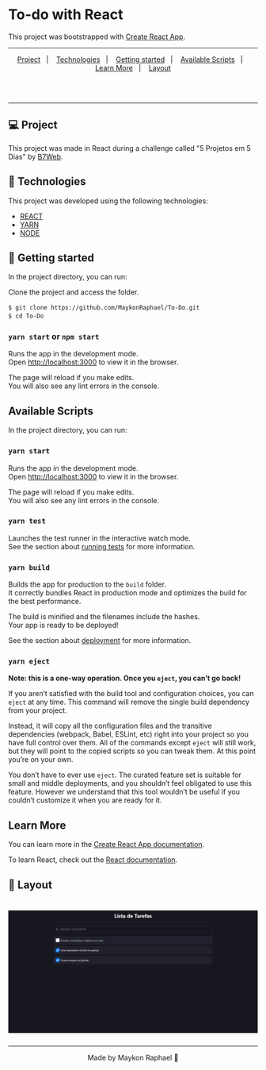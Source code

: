 # To-do with React

This project was bootstrapped with [Create React App](https://github.com/facebook/create-react-app).

---

<p align="center">
  <a href="#Project">Project</a>&nbsp;&nbsp;&nbsp;|&nbsp;&nbsp;&nbsp;
  <a href="#-Technologies">Technologies</a>&nbsp;&nbsp;&nbsp;|&nbsp;&nbsp;&nbsp;
  <a href="#-Getting started">Getting started</a>&nbsp;&nbsp;&nbsp;|&nbsp;&nbsp;&nbsp;
  <a href="#-Available Scripts">Available Scripts</a>&nbsp;&nbsp;&nbsp;|&nbsp;&nbsp;&nbsp;
  <a href="#-Learn More">Learn More</a>&nbsp;&nbsp;&nbsp;|&nbsp;&nbsp;&nbsp;
  <a href="#-Layout">Layout</a>
</p>

<br>

<br>

---

## 💻 Project

This project was made in React during a challenge called "5 Projetos em 5 Dias" by [B7Web](https://b7web.com.br).

## 🧪 Technologies

This project was developed using the following technologies:
 
- [REACT](https://reactjs.org/)
- [YARN](https://yarnpkg.com/)
- [NODE](https://nodejs.org/en/)

## 🚀 Getting started

In the project directory, you can run:

Clone the project and access the folder.

```bash
$ git clone https://github.com/MaykonRaphael/To-Do.git
$ cd To-Do
```

### `yarn start` or `npm start`

Runs the app in the development mode.\
Open [http://localhost:3000](http://localhost:3000) to view it in the browser.

The page will reload if you make edits.\
You will also see any lint errors in the console.

## Available Scripts

In the project directory, you can run:

### `yarn start`

Runs the app in the development mode.\
Open [http://localhost:3000](http://localhost:3000) to view it in the browser.

The page will reload if you make edits.\
You will also see any lint errors in the console.

### `yarn test`

Launches the test runner in the interactive watch mode.\
See the section about [running tests](https://facebook.github.io/create-react-app/docs/running-tests) for more information.

### `yarn build`

Builds the app for production to the `build` folder.\
It correctly bundles React in production mode and optimizes the build for the best performance.

The build is minified and the filenames include the hashes.\
Your app is ready to be deployed!

See the section about [deployment](https://facebook.github.io/create-react-app/docs/deployment) for more information.

### `yarn eject`

**Note: this is a one-way operation. Once you `eject`, you can’t go back!**

If you aren’t satisfied with the build tool and configuration choices, you can `eject` at any time. This command will remove the single build dependency from your project.

Instead, it will copy all the configuration files and the transitive dependencies (webpack, Babel, ESLint, etc) right into your project so you have full control over them. All of the commands except `eject` will still work, but they will point to the copied scripts so you can tweak them. At this point you’re on your own.

You don’t have to ever use `eject`. The curated feature set is suitable for small and middle deployments, and you shouldn’t feel obligated to use this feature. However we understand that this tool wouldn’t be useful if you couldn’t customize it when you are ready for it.

## Learn More

You can learn more in the [Create React App documentation](https://facebook.github.io/create-react-app/docs/getting-started).

To learn React, check out the [React documentation](https://reactjs.org/).


## 🔖 Layout

<h1 align="center">
    <img alt="To-Do" title="To-Do" src=".github/page.png" />
</h1>

---
<p align="center">
  Made by Maykon Raphael 👋
</p>